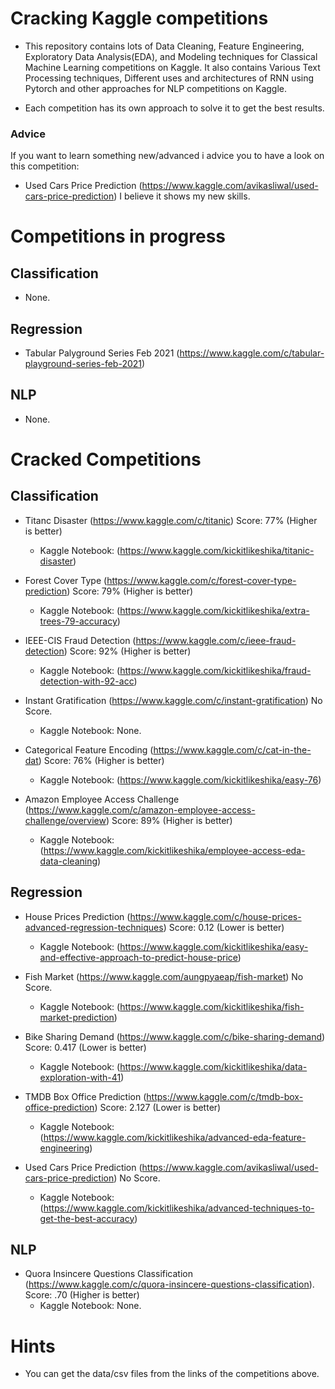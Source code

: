 # Cracking Kaggle competitions

- This repository contains lots of Data Cleaning, Feature Engineering, Exploratory Data Analysis(EDA), and Modeling techniques for Classical Machine Learning competitions on Kaggle. It also contains Various Text Processing techniques, Different uses and architectures of RNN using Pytorch and other approaches for NLP competitions on Kaggle.

- Each competition has its own approach to solve it to get the best results.     

### Advice
If you want to learn something new/advanced i advice you to have a look on this competition:
- Used Cars Price Prediction (https://www.kaggle.com/avikasliwal/used-cars-price-prediction)
I believe it shows my new skills.

# Competitions in progress

## Classification
- None.

## Regression
- Tabular Palyground Series Feb 2021 (https://www.kaggle.com/c/tabular-playground-series-feb-2021)

## NLP
- None.


# Cracked Competitions

## Classification

- Titanc Disaster (https://www.kaggle.com/c/titanic)
Score: 77% (Higher is better)
	- Kaggle Notebook: (https://www.kaggle.com/kickitlikeshika/titanic-disaster)


- Forest Cover Type (https://www.kaggle.com/c/forest-cover-type-prediction)
Score: 79% (Higher is better)
	- Kaggle Notebook: (https://www.kaggle.com/kickitlikeshika/extra-trees-79-accuracy)


- IEEE-CIS Fraud Detection (https://www.kaggle.com/c/ieee-fraud-detection)
Score: 92% (Higher is better)
	- Kaggle Notebook: (https://www.kaggle.com/kickitlikeshika/fraud-detection-with-92-acc)


- Instant Gratification (https://www.kaggle.com/c/instant-gratification)
No Score.
	- Kaggle Notebook: None.
	

- Categorical Feature Encoding (https://www.kaggle.com/c/cat-in-the-dat)
Score: 76% (Higher is better)
	- Kaggle Notebook: (https://www.kaggle.com/kickitlikeshika/easy-76)


- Amazon Employee Access Challenge (https://www.kaggle.com/c/amazon-employee-access-challenge/overview)
Score: 89% (Higher is better)
	- Kaggle Notebook: (https://www.kaggle.com/kickitlikeshika/employee-access-eda-data-cleaning)


## Regression

- House Prices Prediction (https://www.kaggle.com/c/house-prices-advanced-regression-techniques)
Score: 0.12 (Lower is better)
	- Kaggle Notebook: (https://www.kaggle.com/kickitlikeshika/easy-and-effective-approach-to-predict-house-price)


- Fish Market (https://www.kaggle.com/aungpyaeap/fish-market)
No Score.
	- Kaggle Notebook: (https://www.kaggle.com/kickitlikeshika/fish-market-prediction)


- Bike Sharing Demand (https://www.kaggle.com/c/bike-sharing-demand)
Score: 0.417 (Lower is better)
	- Kaggle Notebook: (https://www.kaggle.com/kickitlikeshika/data-exploration-with-41)


- TMDB Box Office Prediction (https://www.kaggle.com/c/tmdb-box-office-prediction)
Score: 2.127 (Lower is better)
	- Kaggle Notebook: (https://www.kaggle.com/kickitlikeshika/advanced-eda-feature-engineering)


- Used Cars Price Prediction (https://www.kaggle.com/avikasliwal/used-cars-price-prediction)
No Score.
	- Kaggle Notebook: (https://www.kaggle.com/kickitlikeshika/advanced-techniques-to-get-the-best-accuracy)


## NLP

- Quora Insincere Questions Classification (https://www.kaggle.com/c/quora-insincere-questions-classification). 
Score: .70 (Higher is better)
	- Kaggle Notebook: None.


# Hints
- You can get the data/csv files from the links of the competitions above.
